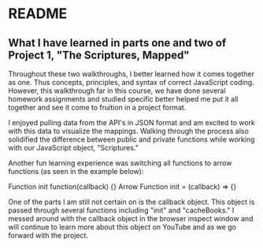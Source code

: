 # README

## What I have learned in parts one and two of Project 1, "The Scriptures, Mapped"

Throughout these two walkthroughs, I better learned how it comes together as one. Thus
concepts, principles, and syntax of correct JavaScript coding. However, this walkthrough
far in this course, we have done several homework assignments and studied specific
better helped me put it all together and see it come to fruition in a project format.

I enjoyed pulling data from the API's in JSON format and am excited to work with this
data to visualize the mappings. Walking through the process also solidified the difference
between public and private functions while working with our JavaScript object, "Scriptures."

Another fun learning experience was switching all functions to arrow functions (as seen
in the example below):

Function            init function(callback) {}
Arrow Function      init = (callback) => {}

One of the parts I am still not certain on is the callback object. This object is passed
through several functions including "init" and "cacheBooks." I messed around with the 
callback object in the browser inspect window and will continue to learn more about this
object on YouTube and as we go forward with the project.